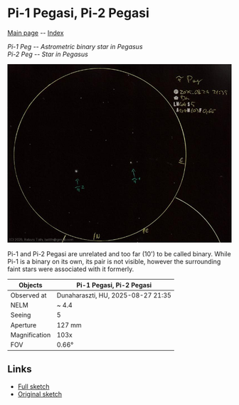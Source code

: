 # Pi-1 Pegasi, Pi-2 Pegasi

[Main page](../index.md) -- [Index](../pages/obj_index.md)

_Pi-1 Peg_ -- _Astrometric binary star in Pegasus_  
_Pi-2 Peg_ -- _Star in Pegasus_  

![Pi-1 Pegasi, Pi-2 Pegasi](../img/pi-1-peg-pi-2-peg-20250828.jpg)

Pi-1 and Pi-2 Pegasi are unrelated and too far (10') to
be called binary. While Pi-1 is a binary on its own,
its pair is not visible, however the surrounding faint stars
were associated with it formerly.

Objects | Pi-1 Pegasi, Pi-2 Pegasi
-|-
Observed at | Dunaharaszti, HU, 2025-08-27 21:35
NELM | ~ 4.4
Seeing | 5
Aperture | 127 mm
Magnification | 103x
FOV | 0.66°


## Links

- [Full sketch](../img/pi-1-peg-pi-2-peg-15-aql-20250828.jpg)
- [Original sketch](../scan/20250828010814_001.jpg)
